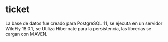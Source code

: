 # ticket
La base de datos fue creado para PostgreSQL 11, se ejecuta en un servidor WildFly 18.0.1, se Utiliza Hibernate para la persistencia, 
las librerias se cargan con MAVEN. 
